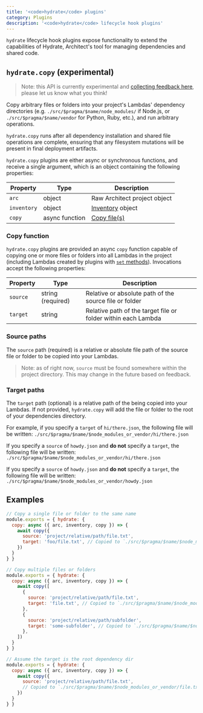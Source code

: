 ```yaml
---
title: '<code>hydrate</code> plugins'
category: Plugins
description: '<code>hydrate</code> lifecycle hook plugins'
---
```


`hydrate` lifecycle hook plugins expose functionality to extend the capabilities of Hydrate, Architect's tool for managing dependencies and shared code.


## `hydrate.copy` (experimental)

> Note: this API is currently experimental and [collecting feedback here](https://github.com/architect/architect/issues/1369), please let us know what you think!

Copy arbitrary files or folders into your project's Lambdas' dependency directories (e.g. `./src/$pragma/$name/node_modules/` if Node.js, or `./src/$pragma/$name/vendor` for Python, Ruby, etc.), and run arbitrary operations.

`hydrate.copy` runs after all dependency installation and shared file operations are complete, ensuring that any filesystem mutations will be present in final deployment artifacts.

`hydrate.copy` plugins are either async or synchronous functions, and receive a single argument, which is an object containing the following properties:

| Property    | Type            | Description                         |
|-------------|-----------------|------------------------------------ |
| `arc`       | object          | Raw Architect project object        |
| `inventory` | object          | [Inventory](./inventory) object     |
| `copy`      | async function  | [Copy file(s)](#copy-function)      |


### Copy function

`hydrate.copy` plugins are provided an async `copy` function capable of copying one or more files or folders into all Lambdas in the project (including Lambdas created by plugins with [`set` methods](./set)). Invocations accept the following properties:

| Property  | Type              | Description                                                   |
|-----------|-------------------|---------------------------------------------------------------|
| `source`  | string (required) | Relative or absolute path of the source file or folder        |
| `target`  | string            | Relative path of the target file or folder within each Lambda |


### Source paths

The `source` path (required) is a relative or absolute file path of the source file or folder to be copied into your Lambdas.

> Note: as of right now, `source` must be found somewhere within the project directory. This may change in the future based on feedback.


### Target paths

The `target` path (optional) is a relative path of the being copied into your Lambdas. If not provided, `hydrate.copy` will add the file or folder to the root of your dependencies directory.

For example, if you specify a `target` of `hi/there.json`, the following file will be written: `./src/$pragma/$name/$node_modules_or_vendor/hi/there.json`

If you specify a `source` of `howdy.json` and **do not** specify a `target`, the following file will be written: `./src/$pragma/$name/$node_modules_or_vendor/hi/there.json`

If you specify a `source` of `howdy.json` and **do not** specify a `target`, the following file will be written: `./src/$pragma/$name/$node_modules_or_vendor/howdy.json`


## Examples

```javascript
// Copy a single file or folder to the same name
module.exports = { hydrate: {
  copy: async ({ arc, inventory, copy }) => {
    await copy({
      source: 'project/relative/path/file.txt',
      target: 'foo/file.txt', // Copied to `./src/$pragma/$name/$node_modules_or_vendor/foo/file.txt`
    })
  }
} }
```

```javascript
// Copy multiple files or folders
module.exports = { hydrate: {
  copy: async ({ arc, inventory, copy }) => {
    await copy([
      {
        source: 'project/relative/path/file.txt',
        target: 'file.txt', // Copied to `./src/$pragma/$name/$node_modules_or_vendor/foo/file.txt`
      },
      {
        source: 'project/relative/path/subfolder',
        target: 'some-subfolder', // Copied to `./src/$pragma/$name/$node_modules_or_vendor/some-subfolder`
      },
    ])
  }
} }
```

```javascript
// Assume the target is the root dependency dir
module.exports = { hydrate: {
  copy: async ({ arc, inventory, copy }) => {
    await copy({
      source: 'project/relative/path/file.txt',
      // Copied to `./src/$pragma/$name/$node_modules_or_vendor/file.txt`
    })
  }
} }
```
